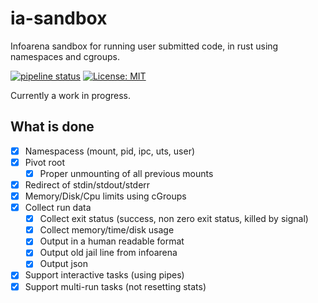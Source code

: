 ia-sandbox
==========
Infoarena sandbox for running user submitted code, in rust using namespaces and cgroups.

[![pipeline status](https://gitlab.com/adrian.budau/ia-sandbox/badges/master/pipeline.svg)](https://gitlab.com/adrian.budau/ia-sandbox/commits/master)
[![License: MIT](https://img.shields.io/badge/License-MIT-yellow.svg)](https://opensource.org/licenses/MIT)

Currently a work in progress.

What is done
------------

- [x] Namespacess (mount, pid, ipc, uts, user)
- [x] Pivot root 
    - [x] Proper unmounting of all previous mounts
- [x] Redirect of stdin/stdout/stderr
- [x] Memory/Disk/Cpu limits using cGroups
- [x] Collect run data
    - [x] Collect exit status (success, non zero exit status, killed by signal)
    - [x] Collect memory/time/disk usage
    - [x] Output in a human readable format
    - [x] Output old jail line from infoarena
    - [x] Output json
- [x] Support interactive tasks (using pipes)
- [x] Support multi-run tasks (not resetting stats)
